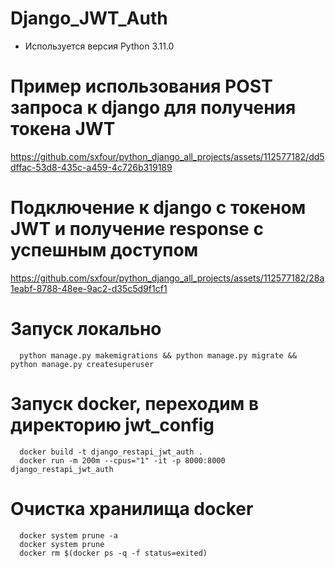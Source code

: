 # Django_JWT_Auth
- Используется версия Python 3.11.0
# Пример использования POST запроса к django для получения токена JWT
https://github.com/sxfour/python_django_all_projects/assets/112577182/dd5dffac-53d8-435c-a459-4c726b319189

# Подключение к django с токеном JWT и получение response с успешным доступом
https://github.com/sxfour/python_django_all_projects/assets/112577182/28a1eabf-8788-48ee-9ac2-d35c5d9f1cf1

# Запуск локально
      python manage.py makemigrations && python manage.py migrate && python manage.py createsuperuser
# Запуск docker, переходим в директорию jwt_config
      docker build -t django_restapi_jwt_auth .
      docker run -m 200m --cpus="1" -it -p 8000:8000 django_restapi_jwt_auth
# Очистка хранилища docker
      docker system prune -a
      docker system prune
      docker rm $(docker ps -q -f status=exited)

